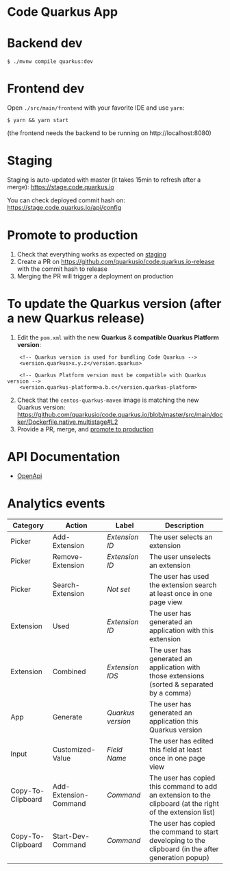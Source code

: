 # Code Quarkus App

# Backend dev

```
$ ./mvnw compile quarkus:dev
```

# Frontend dev

Open `./src/main/frontend` with your favorite IDE and use `yarn`:
```
$ yarn && yarn start
```

(the frontend needs the backend to be running on http://localhost:8080)

# Staging

Staging is auto-updated with master (it takes 15min to refresh after a merge): https://stage.code.quarkus.io

You can check deployed commit hash on: https://stage.code.quarkus.io/api/config

# Promote to production

1. Check that everything works as expected on [staging](#staging)
2. Create a PR on https://github.com/quarkusio/code.quarkus.io-release with the commit hash to release
3. Merging the PR will trigger a deployment on production

# To update the Quarkus version (after a new Quarkus release)

1. Edit the `pom.xml` with the new **Quarkus** & **compatible Quarkus Platform version**: 
```
    <!-- Quarkus version is used for bundling Code Quarkus -->
    <version.quarkus>x.y.z</version.quarkus>

    <!-- Quarkus Platform version must be compatible with Quarkus version -->
    <version.quarkus-platform>a.b.c</version.quarkus-platform>
```
2. Check that the `centos-quarkus-maven` image is matching the new Quarkus version: https://github.com/quarkusio/code.quarkus.io/blob/master/src/main/docker/Dockerfile.native.multistage#L2
3. Provide a PR, merge, and [promote to production](#promote-to-production)


# API Documentation

- [OpenApi](http://editor.swagger.io/?url=https://code.quarkus.io/openapi)

# Analytics events

| Category | Action | Label | Description |
| --- | --- | --- | --- |
| Picker | Add-Extension | *Extension ID* | The user selects an extension |
| Picker | Remove-Extension | *Extension ID* | The user unselects an extension |
| Picker | Search-Extension | *Not set* | The user has used the extension search at least once in one page view |
| Extension | Used | *Extension ID* | The user has generated an application with this extension |
| Extension | Combined | *Extension IDS* | The user has generated an application with those extensions (sorted & separated by a comma) |
| App | Generate | *Quarkus version* | The user has generated an application this Quarkus version |
| Input | Customized-Value | *Field Name* | The user has edited this field at least once in one page view |
| Copy-To-Clipboard | Add-Extension-Command | *Command* | The user has copied this command to add an extension to the clipboard (at the right of the extension list) |
| Copy-To-Clipboard | Start-Dev-Command | *Command* | The user has copied the command to start developing to the clipboard (in the after generation popup) |



